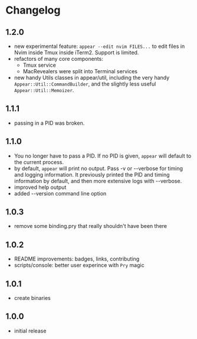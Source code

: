 # Changelog

## 1.2.0

- new experimental feature: `appear --edit nvim FILES...` to edit files in Nvim inside Tmux
  inside iTerm2. Support is limited.
- refactors of many core components:
  - Tmux service
  - MacRevealers were split into Terminal services
- new handy Utils classes in appear/util, including the very handy
  `Appear::Util::CommandBuilder`, and the slightly less useful
  `Appear::Util::Memoizer`.

## 1.1.1

- passing in a PID was broken.

## 1.1.0

- You no longer have to pass a PID. If no PID is given, `appear` will default
  to the current process.
- by default, `appear` will print no output. Pass -v or --verbose for timing
  and logging information. It previously printed the PID and timing
  information by default, and then more extensive logs with --verbose.
- improved help output
- added --version command line option

## 1.0.3

- remove some binding.pry that really shouldn't have been there

## 1.0.2

- README improvements: badges, links, contributing
- scripts/console: better user experince with `Pry` magic

## 1.0.1

- create binaries

## 1.0.0

- initial release
